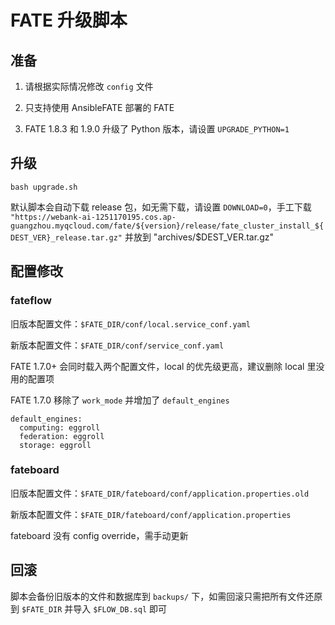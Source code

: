 # FATE 升级脚本

## 准备

1. 请根据实际情况修改 `config` 文件

2. 只支持使用 AnsibleFATE 部署的 FATE

3. FATE 1.8.3 和 1.9.0 升级了 Python 版本，请设置 `UPGRADE_PYTHON=1`

## 升级

```
bash upgrade.sh
```

默认脚本会自动下载 release 包，如无需下载，请设置 `DOWNLOAD=0`，手工下载 `"https://webank-ai-1251170195.cos.ap-guangzhou.myqcloud.com/fate/${version}/release/fate_cluster_install_${DEST_VER}_release.tar.gz"` 并放到 "archives/$DEST_VER.tar.gz"

## 配置修改

### fateflow

旧版本配置文件：`$FATE_DIR/conf/local.service_conf.yaml`

新版本配置文件：`$FATE_DIR/conf/service_conf.yaml`

FATE 1.7.0+ 会同时载入两个配置文件，local 的优先级更高，建议删除 local 里没用的配置项

FATE 1.7.0 移除了 `work_mode` 并增加了 `default_engines`

```
default_engines:
  computing: eggroll
  federation: eggroll
  storage: eggroll
```

### fateboard

旧版本配置文件：`$FATE_DIR/fateboard/conf/application.properties.old`

新版本配置文件：`$FATE_DIR/fateboard/conf/application.properties`

fateboard 没有 config override，需手动更新

## 回滚

脚本会备份旧版本的文件和数据库到 `backups/` 下，如需回滚只需把所有文件还原到 `$FATE_DIR` 并导入 `$FLOW_DB.sql` 即可
